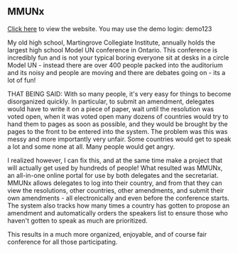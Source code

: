 ## MMUNx
[Click here](http://mmun.jonathanlucki.ca) to view the website. You may use the demo login: demo123

My old high school, Martingrove Collegiate Institute, annually holds the largest high school Model UN conference in Ontario. This conference is incredibly fun and is not your typical boring everyone sit at desks in a circle Model UN - instead there are over 400 people packed into the auditorium and its noisy and people are moving and there are debates going on - its a lot of fun!

THAT BEING SAID: With so many people, it's very easy for things to become disorganized quickly. In particular, to submit an amendment, delegates would have to write it on a piece of paper, wait until the resolution was voted open, when it was voted open many dozens of countries would try to hand them to pages as soon as possible, and they would be brought by the pages to the front to be entered into the system. The problem was this was messy and more importantly very unfair. Some countries would get to speak a lot and some none at all. Many people would get angry.

I realized however, I can fix this, and at the same time make a project that will actually get used by hundreds of people! What resulted was MMUNx, an all-in-one online portal for use by both delegates and the secretariat. MMUNx allows delegates to log into their country, and from that they can view the resolutions, other countries, other amendments, and submit their own amendments - all electronically and even before the conference starts. The system also tracks how many times a country has gotten to propose an amendment and automatically orders the speakers list to ensure those who haven't gotten to speak as much are prioritized.

This results in a much more organized, enjoyable, and of course fair conference for all those participating.